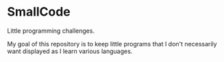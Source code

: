 SmallCode
=========

Little programming challenges.

My goal of this repository is to keep little programs that 
I don't necessarily want displayed as I learn various languages.
